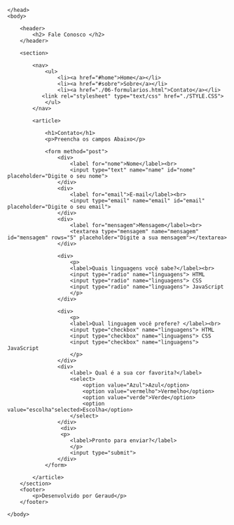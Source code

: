 <!DOCTYPE html>
<html lang="pt-br">
	<head>
		<title>Fale conosco</title>
		<meta charset="UTF-8">
		<meta name="viewport" content="width=device-width, initial-scale=1">

	</head>
	<body>

		<header>
			<h2> Fale Conosco </h2>
		</header>

		<section>

			<nav>
				<ul>
					<li><a href="#home">Home</a></li>
					<li><a href="#sobre">Sobre</a></li>
					<li><a href="./06-formularios.html">Contato</a></li>
               <link rel="stylesheet" type="text/css" href="./STYLE.CSS"> 
				</ul>
			</nav>

			<article>

				<h1>Contato</h1>    
                <p>Preencha os campos Abaixo</p>
                
                <form method="post">
                    <div>
                        <label for="nome">Nome</label><br>
                        <input type="text" name="name" id="nome" placeholder="Digite o seu nome">
                    </div>                    
                    <div>
                        <label for="email">E-mail</label><br>
                        <input type="email" name="email" id="email" placeholder="Digite o seu email">
                    </div>
                    <div>
                        <label for="mensagem">Mensagem</label><br>
                        <textarea type="mensagem" name="mensagem" id="mensagem" rows="5" placeholder="Digite a sua mensagem"></textarea>
                    </div>  
                   
                    <div>
                        <p>
                        <label>Quais linguagens você sabe?</label><br>
                        <input type="radio" name="linguagens"> HTML
                        <input type="radio" name="linguagens"> CSS
                        <input type="radio" name="linguagens"> JavaScript
                        </p>
                    </div>  
                   
                    <div>
                        <p>
                        <label>Qual linguagem você prefere? </label><br>
                        <input type="checkbox" name="linguagens"> HTML
                        <input type="checkbox" name="linguagens"> CSS
                        <input type="checkbox" name="linguagens"> JavaScript
                        </p>
                    </div>                    
                    <div>
                        <label> Qual é a sua cor favorita?</label>
                        <select>
                            <option value="Azul">Azul</option> 
                            <option value="vermelho">Vermelho</option> 
                            <option value="verde">Verde</option> 
                            <option value="escolha"selected>Escolha</option> 
                        </select>
                    </div>
                     <div> 
                     <p>
                        <label>Pronto para enviar?</label>
                        </p>
                        <input type="submit">
                    </div>
                </form>
	
			</article>
		</section>
		<footer>
			<p>Desenvolvido por Geraud</p>
		</footer>
		
	</body>
</html>
